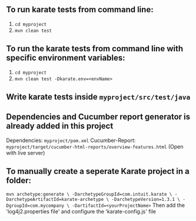## To run karate tests from command line:

1. `cd myproject`
2. `mvn clean test`

## To run the karate tests from command line with specific environment variables:

1. `cd myproject`
2. `mvn clean test -Dkarate.env=<envName>`

## Write karate tests inside `myproject/src/test/java`

## Dependencies and Cucumber report generator is already added in this project

Dependencies: `myproject/pom.xml`
Cucumber-Report: `myproject/target/cucumber-html-reports/overview-features.html` (Open with live server)

## To manually create a seperate Karate project in a folder:

`mvn archetype:generate \
-DarchetypeGroupId=com.intuit.karate \
-DarchetypeArtifactId=karate-archetype \
-DarchetypeVersion=1.3.1 \
-DgroupId=com.mycompany \
-DartifactId=<yourProjectName>`
Then add the 'log4j2.properties file' and configure the 'karate-config.js' file





